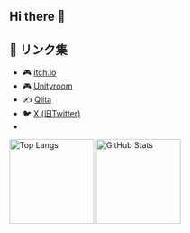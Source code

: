 ## Hi there 👋

## 🔗 リンク集

- 🎮 [itch.io](https://yotya.itch.io/)  
- 🎮 [Unityroom](https://unityroom.com/users/zh0yc12d9vaoef8p7stg)
- ✍️ [Qiita](https://qiita.com/yotya)
- 🐦 [X (旧Twitter)](https://x.com/Mey_o_n)
- 

<img alt="Top Langs" height="150px" src="https://github-readme-stats.vercel.app/api/top-langs/?username=yossy-o-o" />
<img alt="GitHub Stats" height="150px" src="https://github-readme-stats.vercel.app/api?username=yossy-o-o&show_icons=true&theme=transparent" />
 


<!--
**yossy-o-o/yossy-o-o** is a ✨ _special_ ✨ repository because its `README.md` (this file) appears on your GitHub profile.

Here are some ideas to get you started:

- 🔭 I’m currently working on ...
- 🌱 I’m currently learning ...
- 👯 I’m looking to collaborate on ...
- 🤔 I’m looking for help with ...
- 💬 Ask me about ...
- 📫 How to reach me: ...
- 😄 Pronouns: ...
- ⚡ Fun fact: ...
-->
